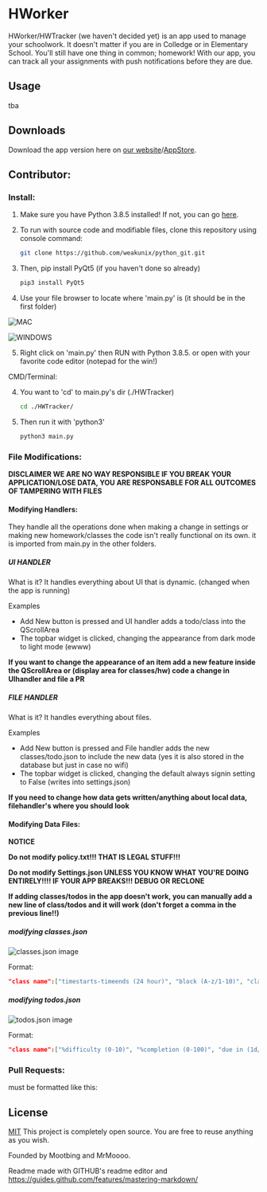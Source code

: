 # HWorker

HWorker/HWTracker (we haven't decided yet) is an app used to manage your schoolwork. It doesn't matter if you are in Colledge or in Elementary School. You'll still have one thing in common; homework! With our app, you can track all your assignments with push notifications before they are due. 

## Usage

tba

## Downloads

Download the app version here on [our website]()/[AppStore](). 

## Contributor:
### Install:

1. Make sure you have Python 3.8.5 installed! If not, you can go [here](https://www.python.org/downloads/).

2. To run with source code and modifiable files, clone this repository using console command:

    ```bash
    git clone https://github.com/weakunix/python_git.git
    ```

3. Then, pip install PyQt5 (if you haven't done so already)

    ```bash
    pip3 install PyQt5
    ```

4. Use your file browser to locate where 'main.py' is (it should be in the first folder) 

![MAC](https://i.ibb.co/44X1zzW/Screen-Shot-2020-10-06-at-10-39-48-PM.png)

![WINDOWS](https://i.ibb.co/nw03r1J/Capture.png)

5. Right click on 'main.py' then RUN with Python 3.8.5. or open with your favorite code editor (notepad for the win!)

CMD/Terminal:

4. You want to 'cd' to main.py's dir (./HWTracker)

    ```bash
    cd ./HWTracker/
    ```

5. Then run it with 'python3'

    ```bash
    python3 main.py
    ```
    
### File Modifications:

**DISCLAIMER WE ARE NO WAY RESPONSIBLE IF YOU BREAK YOUR APPLICATION/LOSE DATA, YOU ARE RESPONSABLE FOR ALL OUTCOMES OF TAMPERING WITH FILES**

#### Modifying Handlers:

They handle all the operations done when making a change in settings or making new homework/classes
the code isn't really functional on its own. it is imported from main.py in the other folders.

##### UI HANDLER
What is it?
It handles everything about UI that is dynamic. (changed when the app is running)

Examples
* Add New button is pressed and UI handler adds a todo/class into the QScrollArea
* The topbar widget is clicked, changing the appearance from dark mode to light mode (ewww)

**If you want to change the appearance of an item add a new feature inside the QScrollArea or (display area for classes/hw) code a change in UIhandler and file a PR**

##### FILE HANDLER
What is it?
It handles everything about files.

Examples
* Add New button is pressed and File handler adds the new classes/todo.json to include the new data (yes it is also stored in the database but just in case no wifi)
* The topbar widget is clicked, changing the default always signin setting to False (writes into settings.json)

**If you need to change how data gets written/anything about local data, filehandler's where you should look**

#### Modifying Data Files:

**NOTICE**

**Do not modify policy.txt!!! THAT IS LEGAL STUFF!!!**

**Do not modify Settings.json UNLESS YOU KNOW WHAT YOU'RE DOING ENTIRELY!!!! IF YOUR APP BREAKS!!! DEBUG OR RECLONE**

**If adding classes/todos in the app doesn't work, you can manually add a new line of class/todos and it will work (don't forget a comma in the previous line!!)**

##### modifying classes.json 
![classes.json image](https://i.ibb.co/gRMtm62/Screen-Shot-2020-10-07-at-10-57-14-AM.png)

Format:

```json
"class name":["timestarts-timeends (24 hour)", "block (A-z/1-10)", "classroom #", "teacher name", "class info and about"]
```

##### modifying todos.json
![todos.json image](https://i.ibb.co/4mGGhL4/Screen-Shot-2020-10-07-at-10-57-50-AM.png)

Format:

```json
"class name":["%difficulty (0-10)", "%completion (0-100)", "due in (1d/w/m/y)", "is repeating? if so cycle listed in different thing", "homework description"]
```

### Pull Requests:

must be formatted like this:

## License
[MIT](https://choosealicense.com/licenses/mit/)
This project is completely open source. You are free to reuse anything as you wish. 

Founded by Mootbing and MrMoooo.

Readme made with GITHUB's readme editor and https://guides.github.com/features/mastering-markdown/
